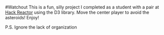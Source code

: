 #Watchout
This is a fun, silly project I completed as a student with a pair at [Hack Reactor](http://hackreactor.com) using the D3 library. Move the center player to avoid the asteroids! Enjoy!

P.S. Ignore the lack of organization
